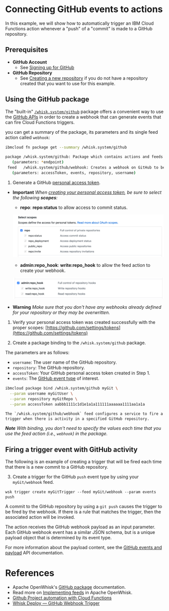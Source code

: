 <!--
#
# Licensed to the Apache Software Foundation (ASF) under one or more
# contributor license agreements.  See the NOTICE file distributed with
# this work for additional information regarding copyright ownership.
# The ASF licenses this file to You under the Apache License, Version 2.0
# (the "License"); you may not use this file except in compliance with
# the License.  You may obtain a copy of the License at
#
#     http://www.apache.org/licenses/LICENSE-2.0
#
# Unless required by applicable law or agreed to in writing, software
# distributed under the License is distributed on an "AS IS" BASIS,
# WITHOUT WARRANTIES OR CONDITIONS OF ANY KIND, either express or implied.
# See the License for the specific language governing permissions and
# limitations under the License.
#
-->

# Connecting GitHub events to actions

In this example, we will show how to automatically trigger an IBM Cloud Functions action whenever a "push" of a "commit" is made to a GitHub repository.

## Prerequisites

* **GitHub Account**
  * See [Signing up for GitHub](https://help.github.com/en/github/getting-started-with-github/signing-up-for-github)
* **GitHub Repository**
  * See [Creating a new repository](https://help.github.com/en/github/creating-cloning-and-archiving-repositories/creating-a-new-repository) if you do not have a repository created that you want to use for this example.

## Using the GitHub package

The "built-in" [`/whisk.system/github`](https://github.com/apache/openwhisk-catalog/tree/master/packages/github) package offers a convenient way to use the [GitHub APIs](https://developer.github.com/) in order to create a webhook that can generate events that can fire Cloud Functions triggers.

you can get a summary of the package, its parameters and its single feed action called `webhook`:

```bash
ibmcloud fn package get --summary /whisk.system/github
```

```bash
package /whisk.system/github: Package which contains actions and feeds to interact with Github
   (parameters: *endpoint)
 feed   /whisk.system/github/webhook: Creates a webhook on GitHub to be notified on selected changes
   (parameters: accessToken, events, repository, username)

```

1. Generate a GitHub [personal access token](https://github.com/settings/tokens).

  * **Important** _When [creating your personal access token](https://help.github.com/en/github/authenticating-to-github/creating-a-personal-access-token-for-the-command-line), be sure to select the following **scopes**:_
    * **repo**: **repo:status** to allow access to commit status.

    ![](images/github-access-scope-repo.png)

    * **admin:repo_hook**: **write:repo_hook** to allow the feed action to create your webhook.

    ![](images/github-access-scope-repo-hook.png)

  * **Warning** _Make sure that you don't have any webhooks already defined for your repository or they may be overwritten._

1. Verify your personal access token was created successfully with the proper scopes: [https://github.com/settings/tokens](https://github.com/settings/tokens)

1. Create a package binding to the `/whisk.system/github` package.

 The parameters are as follows:

  * `username`: The user name of the GitHub repository.
  * `repository`: The GitHub repository.
  * `accessToken`: Your GitHub personal access token created in Step 1.
  * `events`: The [GitHub event type](https://developer.github.com/v3/activity/events/types/) of interest.

  ```bash
  ibmcloud package bind /whisk.system/github myGit \
    --param username myGitUser \
    --param repository myGitRepo \
    --param accessToken aabbb1111c1d1e1a1a111111aaaaaa1111aa1a1a
  ```

    The `/whisk.system/github/webhook` feed configures a service to fire a trigger when there is activity in a specified GitHub repository.

_**Note** With binding, you don't need to specify the values each time that you use the feed action (i.e., `webhook`) in the package._

## Firing a trigger event with GitHub activity


The following is an example of creating a trigger that will be fired each time that there is a new commit to a GitHub repository.

3. Create a trigger for the GitHub `push` event type by using your `myGit/webhook` feed.

  ```
  wsk trigger create myGitTrigger --feed myGit/webhook --param events push
  ```

  A commit to the GitHub repository by using a `git push` causes the trigger to be fired by the webhook. If there is a rule that matches the trigger, then the associated action will be invoked.

  The action receives the GitHub webhook payload as an input parameter. Each GitHub webhook event has a similar JSON schema, but is a unique payload object that is determined by its event type.

  For more information about the payload content, see the [GitHub events and payload](https://developer.github.com/v3/activity/events/types/) API documentation.

# References

* Apache OpenWhisk's [GitHub package](https://github.com/apache/openwhisk-catalog/tree/master/packages/github) documentation.
* Read more on [Implementing feeds](https://github.com/apache/openwhisk/blob/master/docs/feeds.md) in Apache OpenWhisk.
* [Github Project automation with Cloud Functions](https://github.com/IBM/github-project-automation-with-cloud-functions)
* [Whisk Deploy — GitHub Webhook Trigger](https://medium.com/openwhisk/whisk-deploy-github-webhook-trigger-304a2f47ee52)

